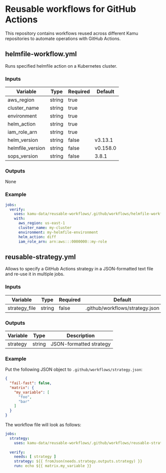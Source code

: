 # Reusable workflows for GitHub Actions

This repository contains workflows reused across different Kamu
repositories to automate operations with GitHub Actions.


## helmfile-workflow.yml

Runs specified helmfile action on a Kubernetes cluster.


### Inputs

| Variable         | Type   | Required | Default  |
|------------------|--------|----------|----------|
| aws_region       | string | true     |          |
| cluster_name     | string | true     |          |
| environment      | string | true     |          |
| helm_action      | string | true     |          |
| iam_role_arn     | string | true     |          |
| helm_version     | string | false    | v3.13.1  |
| helmfile_version | string | false    | v0.158.0 |
| sops_version     | string | false    | 3.8.1    |


### Outputs

None


### Example

```yaml
jobs:
  verify:
    uses: kamu-data/reusable-workflows/.github/workflows/helmfile-workflow.yml@master
    with:
      aws_region: us-east-1
      cluster_name: my-cluster
      environment: my-helmfile-environment
      helm_action: diff 
      iam_role_arn: arn:aws:::0000000::my-role
```


## reusable-strategy.yml

Allows to specify a GitHub Actions strategy in a JSON-formatted text
file and re-use it in multiple jobs.


### Inputs

| Variable      | Type   | Required | Default                         |
|---------------|--------|----------|---------------------------------|
| strategy_file | string | false    | .github/workflows/strategy.json |


### Outputs

| Variable | Type   | Description             |
|----------|--------|-------------------------|
| strategy | string | JSON-formatted strategy |


### Example

Put the following JSON object to `.github/workflows/strategy.json`:

```json
{
  "fail-fast": false,
  "matrix": {
    "my_variable": [
      "foo",
      "bar"
    ]
  }
}

```

The workflow file will look as follows:

```yaml
jobs:
  strategy:
    uses: kamu-data/reusable-workflows/.github/workflows/reusable-strategy.yml@master
  
  verify:
    needs: [ strategy ]
    strategy: ${{ fromJson(needs.strategy.outputs.strategy) }}
    run: echo ${{ matrix.my_variable }}
```
